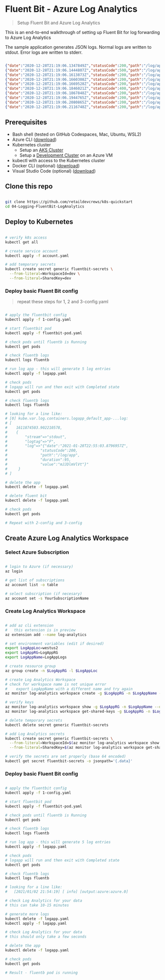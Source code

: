 # Fluent Bit - Azure Log Analytics

> Setup Fluent Bit and Azure Log Analytics

This is an end-to-end walkthrough of setting up Fluent Bit for log forwarding to Azure Log Analytics

The sample application generates JSON logs. Normal logs are written to stdout. Error logs are written to stderr.

```json

{"date":"2020-12-28T21:19:06.1347849Z","statusCode":200,"path":"/log/app","duration":78,"value":"HWIkixicjA"}
{"date":"2020-12-28T21:19:06.1444807Z","statusCode":500,"path":"/log/app","duration":266,"message":"Server error 9750"}
{"date":"2020-12-28T21:19:06.1613873Z","statusCode":200,"path":"/log/app","duration":34,"value":"olJDPKglhr"}
{"date":"2020-12-28T21:19:06.1660308Z","statusCode":200,"path":"/log/app","duration":86,"value":"lHldzimJSW"}
{"date":"2020-12-28T21:19:06.1669528Z","statusCode":200,"path":"/log/app","duration":65,"value":"BkPCTxoWcp"}
{"date":"2020-12-28T21:19:06.1846021Z","statusCode":400,"path":"/log/app","duration":9,"message":"Invalid paramater: cMwyFA"}
{"date":"2020-12-28T21:19:06.1867848Z","statusCode":200,"path":"/log/app","duration":82,"value":"BAZeQzaLFc"}
{"date":"2020-12-28T21:19:06.1944765Z","statusCode":200,"path":"/log/app","duration":22,"value":"NuUnKjZoNq"}
{"date":"2020-12-28T21:19:06.2080865Z","statusCode":200,"path":"/log/app","duration":74,"value":"wKOBoeYgBc"}
{"date":"2020-12-28T21:19:06.2116748Z","statusCode":200,"path":"/log/app","duration":79,"value":"UQWDWTPbHr"}

```

## Prerequisites

- Bash shell (tested on GitHub Codespaces, Mac, Ubuntu, WSL2)
- Azure CLI ([download](https://docs.microsoft.com/en-us/cli/azure/install-azure-cli?view=azure-cli-latest))
- Kubernetes cluster
  - Setup an [AKS Cluster](https://docs.microsoft.com/en-us/azure/aks/kubernetes-walkthrough)
  - Setup a [Development Cluster](https://github.com/retaildevcrews/akdc) on an Azure VM
- kubectl with access to the Kubernetes cluster
- Docker CLI (optional) ([download](https://docs.docker.com/install/))
- Visual Studio Code (optional) ([download](https://code.visualstudio.com/download))

## Clone this repo

```bash

git clone https://github.com/retaildevcrews/k8s-quickstart
cd 04-Logging-FluentBit-LogAnalytics

```

## Deploy to Kubernetes

```bash

# verify k8s access
kubectl get all

# create service account
kubectl apply -f account.yaml

# add temporary secrets
kubectl create secret generic fluentbit-secrets \
  --from-literal=WorkspaceId=dev \
  --from-literal=SharedKey=dev

```

### Deploy basic Fluent Bit config

> repeat these steps for 1, 2 and 3-config.yaml

```bash

# apply the fluentbit config
kubectl apply -f 1-config.yaml

# start fluentbit pod
kubectl apply -f fluentbit-pod.yaml

# check pods until fluentb is Running
kubectl get pods

# check fluentb logs
kubectl logs fluentb

# run log app - this will generate 5 log entries
kubectl apply -f logapp.yaml

# check pods
# logapp will run and then exit with Completed state
kubectl get pods

# check fluentb logs
kubectl logs fluentb

# looking for a line like:
# [0] kube.var.log.containers.logapp_default_app-...log:
# [
#    1611874503.902210578,
#    {
#        "stream"=>"stdout", 
#        "logtag"=>"F", 
#        "log"=>"{"date":"2021-01-28T22:55:03.8796957Z",
#               "statusCode":200,
#               "path":"/log/app",
#               "duration":95,
#               "value":"mJJDlmVlVt"}"
#     }
# ]

# delete the app
kubectl delete -f logapp.yaml

# delete fluent bit
kubectl delete -f logapp.yaml

# check pods
kubectl get pods

# Repeat with 2-config and 3-config

```

## Create Azure Log Analytics Workspace

### Select Azure Subscription

```bash

# login to Azure (if necessary)
az login

# get list of subscriptions
az account list -o table

# select subscription (if necesary)
az account set -s YourSubscriptionName

```

### Create Log Analytics Workspace

```bash

# add az cli extension
#   this extension is in preview
az extension add --name log-analytics

# set environment variables (edit if desired)
export LogAppLoc=westus2
export LogAppRG=LogAppRG
export LogAppName=LogAppLogs

# create resource group
az group create -n $LogAppRG -l $LogAppLoc

# create Log Analytics Workspace
# check for workspace name is not unique error
#    export LogAppName with a different name and try again
az monitor log-analytics workspace create -g $LogAppRG -n $LogAppName -l $LogAppLoc

# verify keys
az monitor log-analytics workspace show -g $LogAppRG -n $LogAppName --query customerId -o tsv
az monitor log-analytics workspace get-shared-keys -g $LogAppRG -n $LogAppName --query primarySharedKey -o tsv

# delete temporary secrets
kubectl delete secret generic fluentbit-secrets

# add Log Analytics secrets
kubectl create secret generic fluentbit-secrets \
  --from-literal=WorkspaceId=$(az monitor log-analytics workspace show -g $LogAppRG -n $LogAppName --query customerId -o tsv) \
  --from-literal=SharedKey=$(az monitor log-analytics workspace get-shared-keys -g $LogAppRG -n $LogAppName --query primarySharedKey -o tsv)

# verify the secrets are set properly (base 64 encoded)
kubectl get secret fluentbit-secrets -o jsonpath='{.data}'

```

### Deploy basic Fluent Bit config

```bash

# apply the fluentbit config
kubectl apply -f 1-config.yaml

# start fluentbit pod
kubectl apply -f fluentbit-pod.yaml

# check pods until fluentb is Running
kubectl get pods

# check fluentb logs
kubectl logs fluentb

# run log app - this will generate 5 log entries
kubectl apply -f logapp.yaml

# check pods
# logapp will run and then exit with Completed state
kubectl get pods

# check fluentb logs
kubectl logs fluentb

# looking for a line like:
#   [2021/01/02 21:54:19] [ info] [output:azure:azure.0]

# check Log Analytics for your data
# this can take 10-15 minutes

# generate more logs
kubectl delete -f logapp.yaml
kubectl apply -f logapp.yaml

# check Log Analytics for your data
# this should only take a few seconds

# delete the app
kubectl delete -f logapp.yaml

# check pods
kubectl get pods

# Result - fluentb pod is running

```
